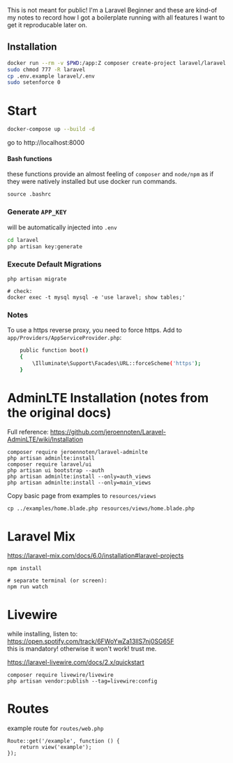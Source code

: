This is not meant for public! I'm a Laravel Beginner and these are kind-of my notes to record how I got a boilerplate running with all features I want to get it reproducable later on.


## Installation

```bash
docker run --rm -v $PWD:/app:Z composer create-project laravel/laravel laravel
sudo chmod 777 -R laravel
cp .env.example laravel/.env
sudo setenforce 0
```

# Start

```bash
docker-compose up --build -d
```

go to http://localhost:8000


#### Bash functions

these functions provide an almost feeling of `composer` and `node/npm` as if they were natively installed but use docker run commands.

```
source .bashrc
```

### Generate `APP_KEY`

will be automatically injected into `.env`

```bash
cd laravel
php artisan key:generate
```

### Execute Default Migrations

```
php artisan migrate

# check:
docker exec -t mysql mysql -e 'use laravel; show tables;'
```


### Notes

To use a https reverse proxy, you need to force https.
Add to `app/Providers/AppServiceProvider.php`:
```bash
    public function boot()
    {
        \Illuminate\Support\Facades\URL::forceScheme('https');
    }
```

#  AdminLTE Installation (notes from the original docs)

Full reference: https://github.com/jeroennoten/Laravel-AdminLTE/wiki/Installation

```
composer require jeroennoten/laravel-adminlte
php artisan adminlte:install
composer require laravel/ui
php artisan ui bootstrap --auth
php artisan adminlte:install --only=auth_views
php artisan adminlte:install --only=main_views
```

Copy basic page from examples to `resources/views`
```
cp ../examples/home.blade.php resources/views/home.blade.php
```

# Laravel Mix

https://laravel-mix.com/docs/6.0/installation#laravel-projects

```
npm install

# separate terminal (or screen):
npm run watch
```

# Livewire

while installing, listen to: https://open.spotify.com/track/6FWoYwZa13llS7nj0SG65F  
this is mandatory! otherwise it won't work! trust me.

https://laravel-livewire.com/docs/2.x/quickstart

```
composer require livewire/livewire
php artisan vendor:publish --tag=livewire:config
```



# Routes

example route for `routes/web.php`
```
Route::get('/example', function () {
    return view('example');
});
```
